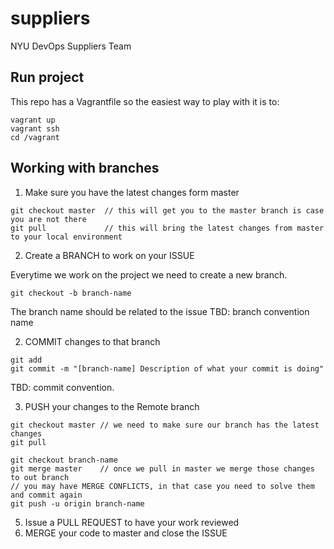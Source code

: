 # suppliers
NYU DevOps Suppliers Team

## Run project

This repo has a Vagrantfile so the easiest way to play with it is to:

```
vagrant up
vagrant ssh
cd /vagrant
```

## Working with branches

1. Make sure you have the latest changes form master

```
git checkout master  // this will get you to the master branch is case you are not there
git pull             // this will bring the latest changes from master to your local environment
```

2. Create a BRANCH to work on your ISSUE

Everytime we work on the project we need to create a new branch.

```
git checkout -b branch-name
```

The branch name should be related to the issue
TBD: branch convention name

2. COMMIT changes to that branch

```
git add
git commit -m "[branch-name] Description of what your commit is doing"
```
TBD: commit convention.

3. PUSH your changes to the Remote branch

```
git checkout master // we need to make sure our branch has the latest changes
git pull

git checkout branch-name
git merge master    // once we pull in master we merge those changes to out branch
// you may have MERGE CONFLICTS, in that case you need to solve them and commit again
git push -u origin branch-name
```

5. Issue a PULL REQUEST to have your work reviewed
6. MERGE your code to master and close the ISSUE

